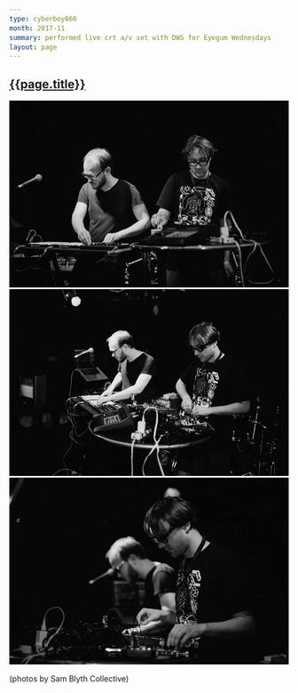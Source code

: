 ```yaml
---
type: cyberboy666
month: 2017-11
summary: performed live crt a/v set with DWS for Eyegum Wednesdays
layout: page
---
```


## [ {{page.title}} ]({{page.url}})

![image](/images/cyberboy666/eyegum1.jpg)
![image](/images/cyberboy666/eyegum2.jpg)
![image](/images/cyberboy666/eyegum3.jpg)

(photos by Sam Blyth Collective)



